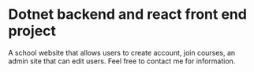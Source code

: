# Dotnet backend and react front end project
A school website that allows users to create account, join courses, an admin site that can edit users.
Feel free to contact me for information.

